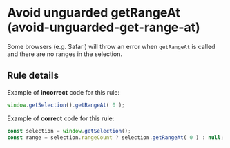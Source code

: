 # Avoid unguarded getRangeAt (avoid-unguarded-get-range-at)

Some browsers (e.g. Safari) will throw an error when `getRangeAt` is called and there are no ranges in the selection.

## Rule details

Example of **incorrect** code for this rule:

```js
window.getSelection().getRangeAt( 0 );
```

Example of **correct** code for this rule:

```js
const selection = window.getSelection();
const range = selection.rangeCount ? selection.getRangeAt( 0 ) : null;
```
